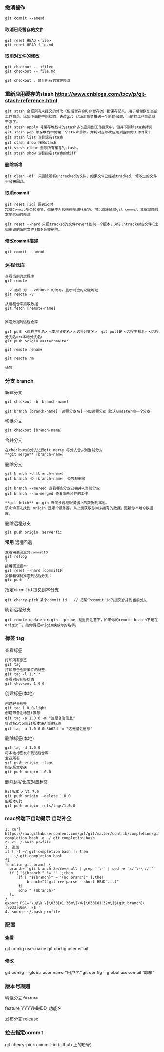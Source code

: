 
### 撤消操作
```
git commit --amend
```

#### 取消已经暂存的文件
```
git reset HEAD <file>
git reset HEAD file.md
```
#### 取消对文件的修改
```
git checkout -- <file>
git checkout -- file.md

git checkout . 放弃所有的文件修改
```

### 重新应用缓存的stash https://www.cnblogs.com/tocy/p/git-stash-reference.html
```
git stash 会把所有未提交的修改（包括暂存的和非暂存的）都保存起来，用于后续恢复当前工作目录。比如下面的中间状态，通过git stash命令推送一个新的储藏，当前的工作目录就干净了。
git stash apply 将缓存堆栈中的stash多次应用到工作目录中，但并不删除stash拷贝
git stash pop 缓存堆栈中的第一个stash删除，并将对应修改应用到当前的工作目录下
git stash list 查看现有stash
git stash drop 移除stash
git stash clear 删除所有缓存的stash。
git stash show 查看指定stash的diff
```

#### 删除新增
```
git clean -df  只删除所有untracked的文件，如果文件已经被tracked, 修改过的文件不会被回退。
```

#### 取消commit
```
git reset [id] 回到id时
完成Commit命令的撤销，但是不对代码修改进行撤销，可以直接通过git commit 重新提交对本地代码的修改

git reset --hard 只把tracked的文件revert到前一个版本，对于untracked的文件(比如编译的临时文件)都不会被删除。
```

#### 修改commit描述
```
git commit --amend
```

### 远程仓库
```
查看当前的远程库
git remote

 -v 选项 为 --verbose 的简写，显示对应的克隆地址
git remote -v

从远程仓库抓取数据
git fetch [remote-name]


推送数据到远程仓库

git push <远程主机名> <本地分支名>:<远程分支名>  git pull是 <远程主机名> <远程分支名>:<本地分支名>
git push origin master:master

git remote rename

git remote rm

标签
```

### 分支 branch

新建分支
```
git checkout -b [branch-name]

git branch [branch-name] [远程分支名] 不加远程分支 默认从master拉一个分支
```
切换分支
```
git checkout [branch-name]
```

合并分支
```
在checkout的分支进行git merge 将分支合并到当前分支
**git merge** [branch-name]
```

删除分支
```
git branch -d [branch-name]
git branch -D [branch-name] -D强制删除
```

```
git branch --merged 查看哪些分支已被并入当前分支
git branch --no-merged 查看尚未合并的工作
```

```
**git fetch** origin 来同步远程服务器上的数据到本地。
该命令首先找到 origin 是哪个服务器，从上面获取你尚未拥有的数据，更新你本地的数据库。
```

删除远程分支
```
git push origin :serverfix
```

**常用**
远程回退
```
查看需要回退的commitID
git reflog
1
接着回退版本:
git reset --hard [commitID]
紧接着强制推送到远程分支：
git push -f
```

指定cimmit id 提交到本分支
```
git cherry-pick 某个commit id   // 把某个commit id的提交合并到当前分支.
```

刷新远程分支
```
git remote update origin --prune，这里要注意下，如果你的remote branch不是在origin下，按你得把origin换成你的名字。
```

### 标签 tag
查看标签
```
打印所有标签
git tag
打印符合检索条件的标签
git tag -l 1.*.*
查看对应标签状态
git checkout 1.0.0
```
创建标签(本地)
```
创建轻量标签
git tag 1.0.0-light
创建带备注标签(推荐)
git tag -a 1.0.0 -m "这是备注信息"
针对特定commit版本SHA创建标签
git tag -a 1.0.0 0c3b62d -m "这是备注信息"
```
删除标签(本地)
```
git tag -d 1.0.0
将本地标签发布到远程仓库
发送所有
git push origin --tags
指定版本发送
git push origin 1.0.0
```
删除远程仓库对应标签
```
Git版本 > V1.7.0
git push origin --delete 1.0.0
旧版本Git
git push origin :refs/tags/1.0.0
```

### mac终端下自动提示 自动补全
```
1. curl https://raw.githubusercontent.com/git/git/master/contrib/completion/git-completion.bash -o ~/.git-completion.bash
2. vi ~/.bash_profile
3. 追加
if [ -f ~/.git-completion.bash ]; then
  . ~/.git-completion.bash
fi
function git_branch {
  branch="`git branch 2>/dev/null | grep "^\*" | sed -e "s/^\*\ //"`"
  if [ "${branch}" != "" ];then
      if [ "${branch}" = "(no branch)" ];then
          branch="(`git rev-parse --short HEAD`...)"
      fi
      echo " ($branch)"
  fi
}
export PS1='\u@\h \[\033[01;36m\]\W\[\033[01;32m\]$(git_branch)\[\033[00m\] \$ '
4. source ~/.bash_profile
```

### 配置
#### 查看
git config user.name
git config user.email

#### 修改
git config --global user.name  “用户名”
git config --global user.email   “邮箱”


### 版本号规则
特性分支
feature

feature_YYYYMMDD_功能名

发布分支
release

### 拉去指定commit
git cherry-pick commit-id  (github 上的短号)
